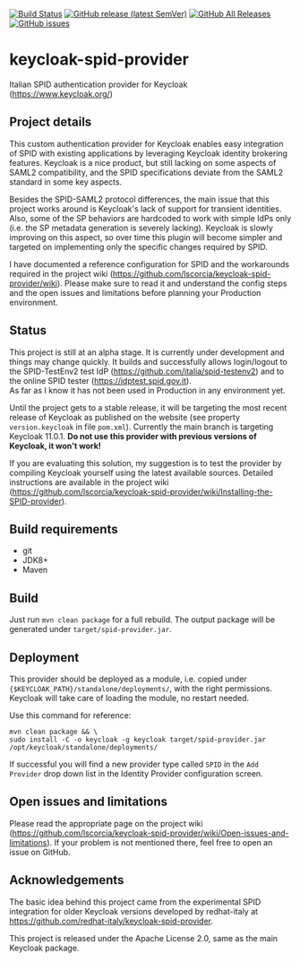 [![Build Status](https://travis-ci.com/lscorcia/keycloak-spid-provider.svg?branch=master)](https://travis-ci.com/lscorcia/keycloak-spid-provider) 
[![GitHub release (latest SemVer)](https://img.shields.io/github/v/release/lscorcia/keycloak-spid-provider?sort=semver)](https://img.shields.io/github/v/release/lscorcia/keycloak-spid-provider?sort=semver) 
[![GitHub All Releases](https://img.shields.io/github/downloads/lscorcia/keycloak-spid-provider/total)](https://img.shields.io/github/downloads/lscorcia/keycloak-spid-provider/total)
[![GitHub issues](https://img.shields.io/github/issues/lscorcia/keycloak-spid-provider)](https://github.com/lscorcia/keycloak-spid-provider/issues)

# keycloak-spid-provider
Italian SPID authentication provider for Keycloak (https://www.keycloak.org/)

## Project details
This custom authentication provider for Keycloak enables easy integration of SPID 
with existing applications by leveraging Keycloak identity brokering features.
Keycloak is a nice product, but still lacking on some aspects of SAML2 compatibility,
and the SPID specifications deviate from the SAML2 standard in some key aspects.

Besides the SPID-SAML2 protocol differences, the main issue that this project works around 
is Keycloak's lack of support for transient identities. Also, some of the SP behaviors 
are hardcoded to work with simple IdPs only (i.e. the SP metadata generation is 
severely lacking). Keycloak is slowly improving on this aspect, so over time this plugin 
will become simpler and targeted on implementing only the specific changes required by SPID.

I have documented a reference configuration for SPID and the workarounds required 
in the project wiki (https://github.com/lscorcia/keycloak-spid-provider/wiki). Please make 
sure to read it and understand the config steps and the open issues and
limitations before planning your Production environment.

## Status
This project is still at an alpha stage. It is currently under development 
and things may change quickly. It builds and successfully allows login/logout 
to the SPID-TestEnv2 test IdP (https://github.com/italia/spid-testenv2) 
and to the online SPID tester (https://idptest.spid.gov.it).  
As far as I know it has not been used in Production in any environment yet.  

Until the project gets to a stable release, it will be targeting the most recent release 
of Keycloak as published on the website (see property `version.keycloak` in file `pom.xml`).
Currently the main branch is targeting Keycloak 11.0.1. **Do not use this provider with previous 
versions of Keycloak, it won't work!**  

If you are evaluating this solution, my suggestion is to test the provider by compiling Keycloak
yourself using the latest available sources. Detailed instructions are
available in the project wiki (https://github.com/lscorcia/keycloak-spid-provider/wiki/Installing-the-SPID-provider).

## Build requirements
* git
* JDK8+
* Maven

## Build
Just run `mvn clean package` for a full rebuild. The output package will
be generated under `target/spid-provider.jar`.

## Deployment
This provider should be deployed as a module, i.e. copied under
`{$KEYCLOAK_PATH}/standalone/deployments/`, with the right permissions.
Keycloak will take care of loading the module, no restart needed.  

Use this command for reference:  
```
mvn clean package && \
sudo install -C -o keycloak -g keycloak target/spid-provider.jar /opt/keycloak/standalone/deployments/
```

If successful you will find a new provider type called `SPID` in the
`Add Provider` drop down list in the Identity Provider configuration screen.

## Open issues and limitations
Please read the appropriate page on the project wiki 
(https://github.com/lscorcia/keycloak-spid-provider/wiki/Open-issues-and-limitations). 
If your problem is not mentioned there, feel free to open an issue on GitHub.

## Acknowledgements
The basic idea behind this project came from the experimental SPID integration
for older Keycloak versions developed by redhat-italy at 
https://github.com/redhat-italy/keycloak-spid-provider.  

This project is released under the Apache License 2.0, same as the main Keycloak
package.
